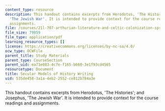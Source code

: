 ```yaml
---
content_type: resource
description: This handout contains excerpts from Herodotus, 'The Histories'; and Josephus,
  'The Jewish War'. It is intended to provide context for the course readings and
  assignments.
file: /courses/21l-707-arthurian-literature-and-celtic-colonization-spring-2005/535de4583a1a4eb22552ce812b784a3e_4_sec_mod_his_wr.pdf
file_size: 79859
file_type: application/pdf
learning_resource_types: []
license: https://creativecommons.org/licenses/by-nc-sa/4.0/
ocw_type: OCWFile
parent_title: Study Materials
parent_type: CourseSection
parent_uid: ea71e083-4c7e-f165-b660-3e1f93cd4565
resourcetype: Document
title: Secular Models of History Writing
uid: 535de458-3a1a-4eb2-2552-ce812b784a3e
---
```

This handout contains excerpts from Herodotus, 'The Histories'; and Josephus, 'The Jewish War'. It is intended to provide context for the course readings and assignments.